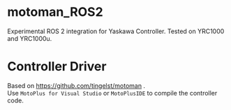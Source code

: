 # motoman_ROS2
Experimental ROS 2 integration for Yaskawa Controller. Tested on YRC1000 and YRC1000u.

# Controller Driver
Based on https://github.com/tingelst/motoman .  
Use `MotoPlus for Visual Studio` or `MotoPlusIDE` to compile the controller code.